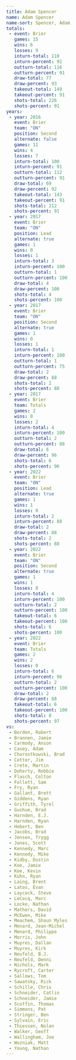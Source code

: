 ```yaml
---
title: Adam Spencer
name: Adam Spencer
name-sort: Spencer, Adam
totals:
 - event: Brier
   games: 15
   wins: 6
   losses: 9
   inturn-total: 110
   inturn-percent: 92
   outturn-total: 116
   outturn-percent: 91
   draw-total: 77
   draw-percent: 93
   takeout-total: 149
   takeout-percent: 91
   shots-total: 226
   shots-percent: 91
years:
 - year: 2016
   event: Brier
   team: "ON"
   position: Second
   alternate: false
   games: 11
   wins: 4
   losses: 7
   inturn-total: 100
   inturn-percent: 91
   outturn-total: 112
   outturn-percent: 91
   draw-total: 69
   draw-percent: 92
   takeout-total: 143
   takeout-percent: 91
   shots-total: 212
   shots-percent: 91
 - year: 2017
   event: Brier
   team: "ON"
   position: Lead
   alternate: true
   games: 1
   wins: 0
   losses: 1
   inturn-total: 3
   inturn-percent: 100
   outturn-total: 1
   outturn-percent: 100
   draw-total: 4
   draw-percent: 100
   shots-total: 4
   shots-percent: 100
 - year: 2017
   event: Brier
   team: "ON"
   position: Second
   alternate: true
   games: 1
   wins: 0
   losses: 1
   inturn-total: 1
   inturn-percent: 100
   outturn-total: 1
   outturn-percent: 75
   draw-total: 2
   draw-percent: 88
   shots-total: 2
   shots-percent: 88
 - year: 2017
   event: Brier
   team: Totals
   games: 2
   wins: 0
   losses: 2
   inturn-total: 4
   inturn-percent: 100
   outturn-total: 2
   outturn-percent: 88
   draw-total: 6
   draw-percent: 96
   shots-total: 6
   shots-percent: 96
 - year: 2022
   event: Brier
   team: "ON"
   position: Lead
   alternate: true
   games: 1
   wins: 1
   losses: 0
   inturn-total: 2
   inturn-percent: 88
   draw-total: 2
   draw-percent: 88
   shots-total: 2
   shots-percent: 88
 - year: 2022
   event: Brier
   team: "ON"
   position: Second
   alternate: true
   games: 1
   wins: 1
   losses: 0
   inturn-total: 4
   inturn-percent: 100
   outturn-total: 2
   outturn-percent: 100
   takeout-total: 6
   takeout-percent: 100
   shots-total: 6
   shots-percent: 100
 - year: 2022
   event: Brier
   team: Totals
   games: 2
   wins: 2
   losses: 0
   inturn-total: 6
   inturn-percent: 96
   outturn-total: 2
   outturn-percent: 100
   draw-total: 2
   draw-percent: 88
   takeout-total: 6
   takeout-percent: 100
   shots-total: 8
   shots-percent: 97
vs:
 - Borden, Robert
 - Brannen, Jamie
 - Carmody, Anson
 - Casey, Adam
 - Chorostkowski, Brad
 - Cotter, Jim
 - Crete, Martin
 - Doherty, Robbie
 - Flasch, Colton
 - Follett, Sam
 - Fry, Ryan
 - Gallant, Brett
 - Giddens, Ryan
 - Griffith, Tyrel
 - Gushue, Brad
 - Harnden, E.J.
 - Harnden, Ryan
 - Hebert, Ben
 - Jacobs, Brad
 - Jensen, Trygg
 - Jones, Scott
 - Kennedy, Marc
 - Kennedy, Mike
 - Kidby, Dustin
 - Koe, Jamie
 - Koe, Kevin
 - Kuhn, Ryan
 - Laing, Brent
 - Latos, Evan
 - Laycock, Steve
 - LeCocq, Marc
 - Locke, Nathan
 - Mathers, David
 - McEwen, Mike
 - Meachem, Shaun Myles
 - Menard, Jean-Michel
 - Menard, Philippe
 - Morris, John
 - Muyres, Dallan
 - Muyres, Kirk
 - Neufeld, B.J.
 - Neufeld, Denni
 - Nichols, Mark
 - Rycroft, Carter
 - Sallows, Tom
 - Sawatsky, Rick
 - Schille, Chris
 - Schneider, Catlin
 - Schneider, Jamie
 - Scoffin, Thomas
 - Simmons, Pat
 - Stringer, Ben
 - Sylvain, Eric
 - Thiessen, Nolan
 - Walker, Geoff
 - Wallingham, Joe
 - Wozniak, Matt
 - Young, Nathan
---
```


